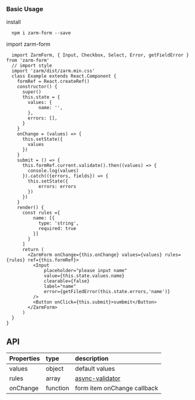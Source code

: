 
### Basic Usage
install 
```
  npm i zarm-form --save
```
import zarm-form

```
  import ZarmForm, { Input, Checkbox, Select, Error, getFieldError } from 'zarm-form'
  // import style
  import 'zarm/dist/zarm.min.css'
  class Example extends React.Component {
    formRef = React.createRef()
    constructor() {
      super()
      this.state = {
        values: {
            name: '',
        },
        errors: [],
      }    
    }
    onChange = (values) => {
      this.setState({
        values
      })
    }
    submit = () => {
      this.formRef.current.validate().then((values) => {
        console.log(values)
      }).catch(({errors, fields}) => {
        this.setState({
            errors: errors
        })
      })    
    }
    render() {
      const rules ={
          name: [{
            type: 'string',
            required: true
          }]
        }
      ]
      return (
        <ZarmForm onChange={this.onChange} values={values} rules={rules} ref={this.formRef}>
          <Input 
              placeholder="please input name" 
              value={this.state.values.name} 
              clearable={false} 
              label="name"
              error={getFiledError(this.state.errors,'name')}
          />
          <Button onClick={this.submit}>sumbmit</Button>
        </ZarmForm>
      )
  }
}
```

## API

| Properties | type | description |
| :--- | :--- | :--- |
| values | object | default values |
| rules | array | [async-validator](https://github.com/yiminghe/async-validator) |
| onChange | function | form item onChange callback |


